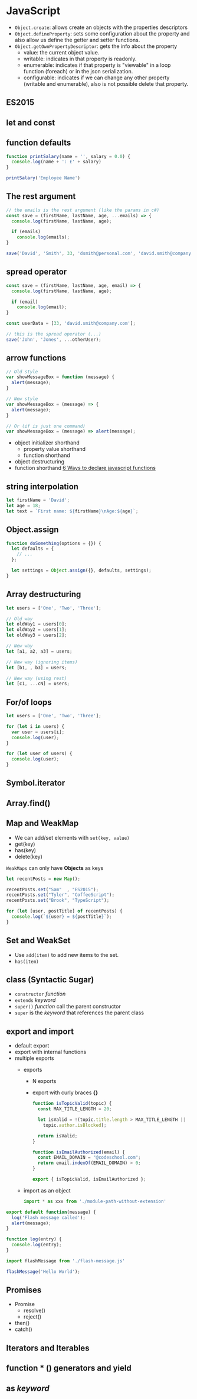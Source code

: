 # JavaScript

- `Object.create`: allows create an objects with the properties descriptors
- `Object.defineProperty`: sets some configuration about the property and also allow us define the getter and setter functions.
- `Object.getOwnPropertyDescriptor`: gets the info about the property
  - value: the current object value.
  - writable: indicates in that property is readonly.  
  - enumerable: indicates if that property is "viewable" in a loop function (foreach) or in the json serialization.
  - configurable: indicates if we can change any other property (writable and enumerable), also is not possible delete that property.

## ES2015

## let and const

## function defaults

```js
function printSalary(name = '', salary = 0.0) {
  console.log(name + ': £' + salary)
}

printSalary('Employee Name')
```

## The rest argument

```js
// the emails is the rest argument (like the params in c#)
const save = (firstName, lastName, age, ...emails) => {
  console.log(firstName, lastName, age);

  if (emails)
    console.log(emails);
}

save('David', 'Smith', 33, 'dsmith@personal.com', 'david.smith@company.com');
```

## **spread operator**

```js
const save = (firstName, lastName, age, email) => {
  console.log(firstName, lastName, age);

  if (email)
    console.log(email);
}

const userData = [33, 'david.smith@company.com'];

// this is the spread operator (...)
save('John', 'Jones', ...otherUser);
```

## **arrow functions**

```js
// Old style
var showMessageBox = function (message) {
  alert(message);
}

// New style
var showMessageBox = (message) => {
  alert(message);
}

// Or (if is just one command)
var showMessageBox = (message) => alert(message);
```

- object initializer shorthand
  - property value shorthand
  - function shorthand
- object destructuring
- function shorthand
  [6 Ways to declare javascript functions](https://dmitripavlutin.com/6-ways-to-declare-javascript-functions/)

## string interpolation

```js
let firstName = 'David';
let age = 18;
let text = `First name: ${firstName}\nAge:${age}`;
```

## Object.assign

```js
function doSomething(options = {}) {
  let defaults = {
    // ...
  };

  let settings = Object.assign({}, defaults, settings);
}
```

## Array destructuring

```js
let users = ['One', 'Two', 'Three'];

// Old way
let oldWay1 = users[0];
let oldWay2 = users[1];
let oldWay3 = users[2];

// New way
let [a1, a2, a3] = users;

// New way (ignoring items)
let [b1, , b3] = users;

// New way (using rest)
let [c1, ...cN] = users;
```

## For/of loops

```js
let users = ['One', 'Two', 'Three'];

for (let i in users) {
  var user = users[i];
  console.log(user);
}

for (let user of users) {
  console.log(user);
}
```

## Symbol.iterator

## Array.find()

## Map and WeakMap

- We can add/set elements with ```set(key, value)```
- get(key)
- has(key)
- delete(key)

`WeakMaps` can only have **Objects** as keys

```js
let recentPosts = new Map();

recentPosts.set("Sam"  , "ES2015");
recentPosts.set("Tyler", "CoffeeScript");
recentPosts.set("Brook", "TypeScript");

for (let [user, postTitle] of recentPosts) {
  console.log(`${user} = ${postTitle}`);
}
```

## **Set** and **WeakSet**

- Use ```add(item)``` to add new items to the set.
- ```has(item)```

## **class** (Syntactic Sugar)

- `constructor` _function_
- `extends` _keyword_
- `super()` _function_ call the parent constructor
- `super` is the _keyword_ that references the parent class

## **export** and **import**
  
- default export
- export with internal functions
- multiple exports
  - exports
    - N exports
    - export with curly braces **{}**

      ```js
      function isTopicValid(topic) {
        const MAX_TITLE_LENGTH = 20;

        let isValid = !(topic.title.length > MAX_TITLE_LENGTH ||
          topic.author.isBlocked);

        return isValid;
      }

      function isEmailAuthorized(email) {
        const EMAIL_DOMAIN = "@codeschool.com";
        return email.indexOf(EMAIL_DOMAIN) > 0;
      }

      export { isTopicValid, isEmailAuthorized };
      ```

  - import as an object
  
    ```js
    import * as xxx from './module-path-without-extension'
    ```

```js
export default function(message) {
  log('Flash message called');
  alert(message);
}

function log(entry) {
  console.log(entry);
}
```

```js
import flashMessage from './flash-message.js'

flashMessage('Hello World');
```

## Promises

- Promise
  - resolve()
  - reject()
- then()
- catch()

## Iterators and Iterables

## **function * ()** generators and **yield**

## **as** _keyword_
